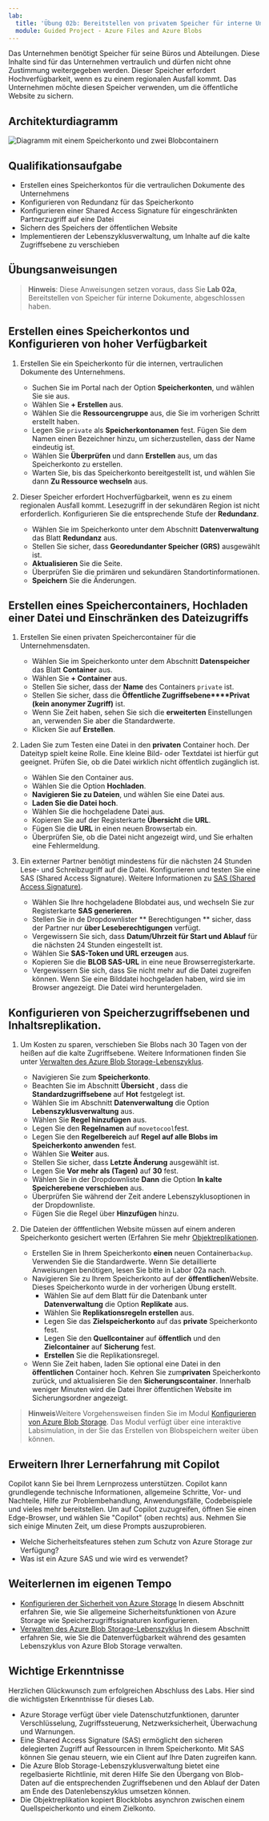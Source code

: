 ```yaml
---
lab:
  title: 'Übung 02b: Bereitstellen von privatem Speicher für interne Unternehmensdokumente'
  module: Guided Project - Azure Files and Azure Blobs
---
```



Das Unternehmen benötigt Speicher für seine Büros und Abteilungen. Diese Inhalte sind für das Unternehmen vertraulich und dürfen nicht ohne Zustimmung weitergegeben werden. Dieser Speicher erfordert Hochverfügbarkeit, wenn es zu einem regionalen Ausfall kommt. Das Unternehmen möchte diesen Speicher verwenden, um die öffentliche Website zu sichern. 

## Architekturdiagramm

![Diagramm mit einem Speicherkonto und zwei Blobcontainern](../Media/task-3.png)

## Qualifikationsaufgabe
- Erstellen eines Speicherkontos für die vertraulichen Dokumente des Unternehmens
- Konfigurieren von Redundanz für das Speicherkonto 
- Konfigurieren einer Shared Access Signature für eingeschränkten Partnerzugriff auf eine Datei 
- Sichern des Speichers der öffentlichen Website
- Implementieren der Lebenszyklusverwaltung, um Inhalte auf die kalte Zugriffsebene zu verschieben

## Übungsanweisungen

> **Hinweis**: Diese Anweisungen setzen voraus, dass Sie **Lab 02a**, Bereitstellen von Speicher für interne Dokumente, abgeschlossen haben.

## Erstellen eines Speicherkontos und Konfigurieren von hoher Verfügbarkeit

1. Erstellen Sie ein Speicherkonto für die internen, vertraulichen Dokumente des Unternehmens.
    - Suchen Sie im Portal nach der Option **Speicherkonten**, und wählen Sie sie aus.  
    - Wählen Sie **+ Erstellen** aus. 
    - Wählen Sie die **Ressourcengruppe** aus, die Sie im vorherigen Schritt erstellt haben.   
    - Legen Sie `private` als **Speicherkontonamen** fest. Fügen Sie dem Namen einen Bezeichner hinzu, um sicherzustellen, dass der Name eindeutig ist. 
    - Wählen Sie **Überprüfen** und dann **Erstellen** aus, um das Speicherkonto zu erstellen. 
    - Warten Sie, bis das Speicherkonto bereitgestellt ist, und wählen Sie dann **Zu Ressource wechseln** aus.

1. Dieser Speicher erfordert Hochverfügbarkeit, wenn es zu einem regionalen Ausfall kommt. Lesezugriff in der sekundären Region ist nicht erforderlich. Konfigurieren Sie die entsprechende Stufe der **Redundanz**. 

    - Wählen Sie im Speicherkonto unter dem Abschnitt **Datenverwaltung** das Blatt **Redundanz** aus. 
    - Stellen Sie sicher, dass **Georedundanter Speicher (GRS)** ausgewählt ist.
    - **Aktualisieren** Sie die Seite. 
    - Überprüfen Sie die primären und sekundären Standortinformationen. 
    - **Speichern** Sie die Änderungen.

## Erstellen eines Speichercontainers, Hochladen einer Datei und Einschränken des Dateizugriffs 

1. Erstellen Sie einen privaten Speichercontainer für die Unternehmensdaten. 

    - Wählen Sie im Speicherkonto unter dem Abschnitt **Datenspeicher** das Blatt **Container** aus. 
    - Wählen Sie **+ Container** aus. 
    - Stellen Sie sicher, dass der **Name** des Containers `private` ist.
    - Stellen Sie sicher, dass die **Öffentliche Zugriffsebene****Privat (kein anonymer Zugriff)** ist.
    - Wenn Sie Zeit haben, sehen Sie sich die **erweiterten** Einstellungen an, verwenden Sie aber die Standardwerte. 
    - Klicken Sie auf **Erstellen**. 

1.  Laden Sie zum Testen eine Datei in den **privaten** Container hoch. Der Dateityp spielt keine Rolle. Eine kleine Bild- oder Textdatei ist hierfür gut geeignet. Prüfen Sie, ob die Datei wirklich nicht öffentlich zugänglich ist. 

    - Wählen Sie den Container aus.
    - Wählen Sie die Option **Hochladen**.
    - **Navigieren Sie zu Dateien**, und wählen Sie eine Datei aus.
    - **Laden Sie die Datei hoch**.
    - Wählen Sie die hochgeladene Datei aus.
    - Kopieren Sie auf der Registerkarte **Übersicht** die **URL**.
    - Fügen Sie die **URL** in einen neuen Browsertab ein. 
    - Überprüfen Sie, ob die Datei nicht angezeigt wird, und Sie erhalten eine Fehlermeldung. 

1. Ein externer Partner benötigt mindestens für die nächsten 24 Stunden Lese- und Schreibzugriff auf die Datei. Konfigurieren und testen Sie eine SAS (Shared Access Signature). Weitere Informationen zu [SAS (Shared Access Signature)](https://learn.microsoft.com/azure/storage/common/storage-sas-overview).

    - Wählen Sie Ihre hochgeladene Blobdatei aus, und wechseln Sie zur Registerkarte **SAS generieren**. 
    - Stellen Sie in de Dropdownlister ** Berechtigungen ** sicher, dass der Partner nur **über Leseberechtigungen** verfügt.
    - Vergewissern Sie sich, dass **Datum/Uhrzeit für Start und Ablauf** für die nächsten 24 Stunden eingestellt ist. 
    - Wählen Sie **SAS-Token und URL erzeugen** aus.
    - Kopieren Sie die **BLOB SAS-URL** in eine neue Browserregisterkarte.
    - Vergewissern Sie sich, dass Sie nicht mehr auf die Datei zugreifen können. Wenn Sie eine Bilddatei hochgeladen haben, wird sie im Browser angezeigt. Die  Datei wird heruntergeladen.

## Konfigurieren von Speicherzugriffsebenen und Inhaltsreplikation.

1. Um Kosten zu sparen, verschieben Sie Blobs nach 30 Tagen von der heißen auf die kalte Zugriffsebene. Weitere Informationen finden Sie unter [Verwalten des Azure Blob Storage-Lebenszyklus](https://learn.microsoft.com/azure/storage/blobs/lifecycle-management-policy-configure?tabs=azure-portal).

    - Navigieren Sie zum **Speicherkonto**.
    - Beachten Sie im Abschnitt **Übersicht** , dass die **Standardzugriffsebene** auf  **Hot** festgelegt ist. 
    - Wählen Sie im Abschnitt **Datenverwaltung** die Option **Lebenszyklusverwaltung** aus.
    - Wählen Sie **Regel hinzufügen** aus. 
    - Legen Sie den **Regelnamen** auf `movetocool`fest.
    - Legen Sie den **Regelbereich** auf **Regel auf alle Blobs im Speicherkonto anwenden** fest.
    - Wählen Sie **Weiter** aus.
    - Stellen Sie sicher, dass **Letzte Änderung** ausgewählt ist.
    - Legen Sie **Vor mehr als (Tagen)** auf **30** fest.
    - Wählen Sie in der Dropdownliste **Dann** die Option **In kalte Speicherebene verschieben** aus.
    - Überprüfen Sie während der Zeit andere Lebenszyklusoptionen in der Dropdownliste. 
    - Fügen Sie die Regel über **Hinzufügen** hinzu.
  
1. Die Dateien der öfffentlichen Website müssen auf einem anderen Speicherkonto gesichert werten (Erfahren Sie mehr [Objektreplikationen](https://learn.microsoft.com/azure/storage/blobs/object-replication-configure?tabs=portal).

    - Erstellen Sie in Ihrem Speicherkonto **einen** neuen Container`backup`. Verwenden Sie die Standardwerte. Wenn Sie detaillierte Anweisungen benötigen, lesen Sie bitte in Labor 02a nach. 
    - Navigieren Sie zu Ihrem Speicherkonto auf der **öffentlichen**Website. Dieses Speicherkonto wurde in der vorherigen Übung erstellt. 
        - Wählen Sie auf dem Blatt für die Datenbank unter **Datenverwaltung** die Option **Replikate** aus. 
        - Wählen Sie **Replikationsregeln erstellen** aus.
        - Legen Sie das **Zielspeicherkonto** auf das **private** Speicherkonto fest.
        - Legen Sie den **Quellcontainer** auf **öffentlich** und den **Zielcontainer** auf **Sicherung** fest.
        - **Erstellen** Sie die Replikationsregel. 
    - Wenn Sie Zeit haben, laden Sie optional eine Datei in den **öffentlichen** Container hoch. Kehren Sie zum**privaten** Speicherkonto zurück, und aktualisieren Sie den **Sicherungscontainer**. Innerhalb weniger Minuten wird die Datei Ihrer öffentlichen Website im Sicherungsordner angezeigt. 

>**Hinweis**Weitere Vorgehensweisen finden Sie im Modul [Konfigurieren von Azure Blob Storage](https://learn.microsoft.com/training/modules/configure-blob-storage/). Das Modul verfügt über eine interaktive Labsimulation, in der Sie das Erstellen von Blobspeichern weiter üben können. 

## Erweitern Ihrer Lernerfahrung mit Copilot

Copilot kann Sie bei Ihrem Lernprozess unterstützen. Copilot kann grundlegende technische Informationen, allgemeine Schritte, Vor- und Nachteile, Hilfe zur Problembehandlung, Anwendungsfälle, Codebeispiele und vieles mehr bereitstellen. Um auf Copilot zuzugreifen, öffnen Sie einen Edge-Browser, und wählen Sie "Copilot" (oben rechts) aus. Nehmen Sie sich einige Minuten Zeit, um diese Prompts auszuprobieren.
+ Welche Sicherheitsfeatures stehen zum Schutz von Azure Storage zur Verfügung?
+ Was ist ein Azure SAS und wie wird es verwendet?

## Weiterlernen im eigenen Tempo

+ [Konfigurieren der Sicherheit von Azure Storage](https://learn.microsoft.com/training/modules/configure-storage-security/) In diesem Abschnitt erfahren Sie, wie Sie allgemeine Sicherheitsfunktionen von Azure Storage wie Speicherzugriffssignaturen konfigurieren.
+ [Verwalten des Azure Blob Storage-Lebenszyklus](https://learn.microsoft.com/training/modules/configure-storage-security/) In diesem Abschnitt erfahren Sie, wie Sie die Datenverfügbarkeit während des gesamten Lebenszyklus von Azure Blob Storage verwalten.

## Wichtige Erkenntnisse

Herzlichen Glückwunsch zum erfolgreichen Abschluss des Labs. Hier sind die wichtigsten Erkenntnisse für dieses Lab. 
+ Azure Storage verfügt über viele Datenschutzfunktionen, darunter Verschlüsselung, Zugriffssteuerung, Netzwerksicherheit, Überwachung und Warnungen. 
+ Eine Shared Access Signature (SAS) ermöglicht den sicheren delegierten Zugriff auf Ressourcen in Ihrem Speicherkonto. Mit SAS können Sie genau steuern, wie ein Client auf Ihre Daten zugreifen kann.
+ Die Azure Blob Storage-Lebenszyklusverwaltung bietet eine regelbasierte Richtlinie, mit deren Hilfe Sie den Übergang von Blob-Daten auf die entsprechenden Zugriffsebenen und den Ablauf der Daten am Ende des Datenlebenszyklus umsetzen können.
+ Die Objektreplikation kopiert Blockblobs asynchron zwischen einem Quellspeicherkonto und einem Zielkonto.
